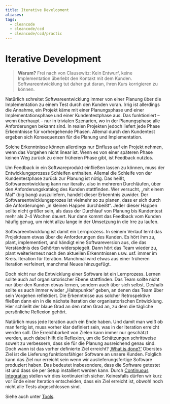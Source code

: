 ```yaml
---
title: Iterative Development
aliases: 
tags:
  - cleancode
  - cleancode/ccd
  - cleancode/ccd/practic
---
```

# Iterative Development

>**Warum?**
>Frei nach von Clausewitz: Kein Entwurf, keine Implementation überlebt den Kontakt mit dem Kunden. Softwareentwicklung tut daher gut daran, ihren Kurs korrigieren zu können.

Natürlich schreitet Softwareentwicklung immer von einer Planung über die Implementation zu einem Test durch den Kunden voran. Irrig ist allerdings die Annahme, ein Projekt käme mit einer Planungsphase und einer Implementationsphase und einer Kundentestphase aus. Das funktioniert – wenn überhaupt – nur in trivialen Szenarien, wo in der Planungsphase alle Anforderungen bekannt sind. In realen Projekten jedoch liefert jede Phase Erkenntnisse für vorhergehende Phasen. Allemal durch den Kundentest ergeben sich Konsequenzen für die Planung und Implementation.

Solche Erkenntnisse können allerdings nur Einfluss auf ein Projekt nehmen, wenn das Vorgehen nicht linear ist. Wenn es von einer späteren Phase keinen Weg zurück zu einer früheren Phase gibt, ist Feedback nutzlos.

Um Feedback in ein Softwareprodukt einfließen lassen zu können, muss der Entwicklungsprozess Schleifen enthalten. Allemal die Schleife von der Kundentestphase zurück zur Planung ist nötig. Das heißt, Softwareentwicklung kann nur iterativ, also in mehreren Durchläufen, über den Anforderungskatalog des Kunden stattfinden. Wer versucht, „mit einem Mal“ (big bang) auszuliefern, handelt dieser Erkenntnis zuwider. Der Softwareentwicklungsprozes ist vielmehr so zu planen, dass er sich durch die Anforderungen „in kleinen Happen durchbeißt“. Jeder dieser Happen sollte nicht größer sein, als dass der Durchlauf von Planung bis Kundentest mehr als 2-4 Wochen dauert. Nur dann kommt das Feedback vom Kunden häufig genug, um nicht allzu lange in der Umsetzung in die Irre zu laufen.

Softwareentwicklung ist damit ein Lernprozess. In seinem Verlauf lernt das Projektteam etwas über die Anforderungen des Kunden. Es hört ihm zu, plant, implementiert, und händigt eine Softwareversion aus, die das Verständnis des Gehörten widerspiegelt. Dann hört das Team wieder zu, plant weiter/erneut nach den aktuellen Erkenntnissen usw. usf. immer im Kreis. Iteration für Iteration. Manchmal wird etwas aus einer früheren Iteration verfeinert, manchmal Neues hinzugefügt.

Doch nicht nur die Entwicklung einer Software ist ein Lernprozess. Lernen sollte auch auf organisatorischer Ebene stattfinden. Das Team sollte nicht nur über den Kunden etwas lernen, sondern auch über sich selbst. Deshalb sollte es auch immer wieder „Haltepunkte“ geben, an denen das Team über sein Vorgehen reflektiert. Die Erkenntnisse aus solcher Retrospektive fließen dann ein in die nächste Iteration der organisatorischen Entwicklung. Hier schließt der blaue Grad an den roten Grad an, zu dem die tägliche persönliche Reflexion gehört.

Natürlich muss jede Iteration auch ein Ende haben. Und damit man weiß ob man fertig ist, muss vorher klar definiert sein, was in der Iteration erreicht werden soll. Die Erreichbarkeit von Zielen kann immer nur geschätzt werden, auch dabei hilft die Reflexion, um die Schätzungen schrittweise soweit zu verbessern, dass sie für die Planung ausreichend genau sind. Doch wann ist das vorher definierte Ziel erreicht? [‚What is done?‘](http://www.hanselminutes.com/119/what-is-done-a-conversation-with-scrum-co-creator-ken-schwaber) Oberstes Ziel ist die Lieferung funktionsfähiger Software an unsere Kunden. Folglich kann das Ziel nur erreicht sein wenn wir auslieferungsfertige Software produziert haben. Das bedeutet insbesondere, dass die Software getestet ist und dass sie per Setup installiert werden kann. Durch [Continuous Integration](docs/main/CleanCode/1.%20CleanCodeDeveloper/Praktiken/Continuous%20Integration.md) stellen wir dies kontinuierlich sicher. Keinesfalls dürfen wir kurz vor Ende einer Iteration entscheiden, dass ein Ziel erreicht ist, obwohl noch nicht alle Tests abgeschlossen sind.

Siehe auch unter [Tools](https://clean-code-developer.de/weitere-infos/werkzeuge/).
